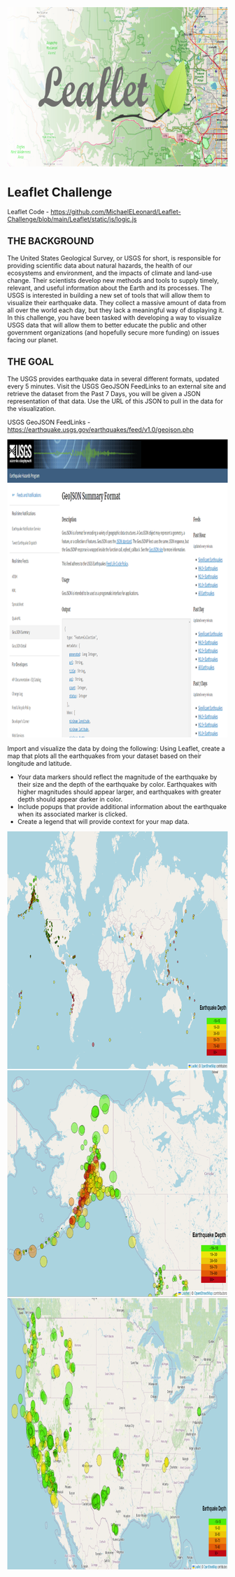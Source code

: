 

<img src="Pics/Header.png" width="756" height="364">



# Leaflet Challenge

Leaflet Code - https://github.com/MichaelELeonard/Leaflet-Challenge/blob/main/Leaflet/static/js/logic.js

## THE BACKGROUND
The United States Geological Survey, or USGS for short, is responsible for providing scientific data about natural hazards, the health of our ecosystems and environment, and the impacts of climate and land-use change. Their scientists develop new methods and tools to supply timely, relevant, and useful information about the Earth and its processes.
The USGS is interested in building a new set of tools that will allow them to visualize their earthquake data. They collect a massive amount of data from all over the world each day, but they lack a meaningful way of displaying it. In this challenge, you have been tasked with developing a way to visualize USGS data that will allow them to better educate the public and other government organizations (and hopefully secure more funding) on issues facing our planet.

## THE GOAL

The USGS provides earthquake data in several different formats, updated every 5 minutes. Visit the USGS GeoJSON FeedLinks to an external site and retrieve the dataset from the Past 7 Days, you will be given a JSON representation of that data. Use the URL of this JSON to pull in the data for the visualization. 

USGS GeoJSON FeedLinks - https://earthquake.usgs.gov/earthquakes/feed/v1.0/geojson.php

<img src="Pics/USGS Feed.png" width="1148" height="681">


Import and visualize the data by doing the following:
Using Leaflet, create a map that plots all the earthquakes from your dataset based on their longitude and latitude.
* Your data markers should reflect the magnitude of the earthquake by their size and the depth of the earthquake by color. Earthquakes with higher magnitudes should appear larger, and earthquakes with greater depth should appear darker in color.
* Include popups that provide additional information about the earthquake when its associated marker is clicked.
* Create a legend that will provide context for your map data.

<img src="Pics/Earthquakes Global View.png" width="1024" height="543">
<img src="Pics/Earthquakes Alaska View.png" width="810" height="518">
<img src="Pics/Earthquakes US View.png" width="1142" height="620">


